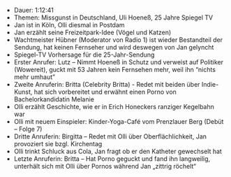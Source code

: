 - Dauer: 1:12:41  
- Themen: Missgunst in Deutschland, Uli Hoeneß, 25 Jahre Spiegel TV  
- Jan ist in Köln, Olli diesmal in Postdam  
- Jan erzählt seine Freizeitpark-Idee (Vögel und Katzen)  
- Wachtmeister Hübner (Moderator von Radio 1) ist wieder Bestandteil der Sendung, hat keinen Fernseher und wird deswegen von Jan gelyncht  
- Spiegel-TV Vorhersage für die 25-Jahr-Sendung  
- Erster Anrufer: Lutz – Nimmt Hoeneß in Schutz und verweist auf Politiker (Wowereit), guckt mit 53 Jahren kein Fernsehen mehr, weil ihn “nichts mehr umhaut”  
- Zweite Anruferin: Britta (Celebrity Britta) - Redet mit beiden über Indie-Kunst, hat sich vorbereitet und erwähnt einen Porno von Bachelorkandidatin Melanie  
- Olli erzählt Geschichte, wie er in Erich Honeckers ranziger Kegelbahn war  
- Olli mit neuem Einspieler: Kinder-Yoga-Café vom Prenzlauer Berg (Debüt – Folge 7)  
- Dritte Anruferin: Birgitta – Redet mit Olli über Oberflächlichkeit, Jan provoziert sie bzgl. Kirchentag  
- Olli trinkt Schluck aus Cola, Jan fragt ob er den Katheter gewechselt hat  
- Letzte Anruferin: Britta – Hat Porno geguckt und fand ihn langweilig, unterhält sich mit Olli über Pornos während Jan „zittrig röchelt“  
